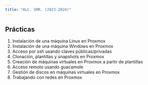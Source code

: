 ```yaml
---
title: "HLC. SMR. (2023-2024)"
---
```


## Prácticas

1. Instalación de una máquina Linux en Proxmox
2. Instalación de una máquina Windows en Proxmox
3. Acceso por ssh usando claves públicas/privadas
4. Clonación, plantillas y snapshots en Proxmox
5. Creación de máquinas virtuales en Proxmox a partir de plantillas
6. Acceso remoto usando guacamole
7. Gestión de discos en máquinas virtuales en Proxmox
8. Trabajando con redes en Proxmox